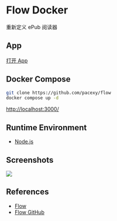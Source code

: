 # Flow Docker

重新定义 ePub 阅读器

## App
[打开 App](https://app.flowoss.com/)

## Docker Compose
```sh
git clone https://github.com/pacexy/flow
docker compose up -d
```
[http://localhost:3000/](http://localhost:3000/)

## Runtime Environment
- [Node.js](https://nodejs.org/en/download)

## Screenshots
![](https://www.flowoss.com/screenshots/zh-CN.webp)

## References
- [Flow](https://flowoss.com/)
- [Flow GitHub](https://github.com/pacexy/flow)